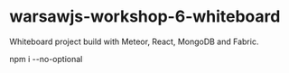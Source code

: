 # warsawjs-workshop-6-whiteboard

Whiteboard project build with Meteor, React, MongoDB and Fabric.

npm i --no-optional
